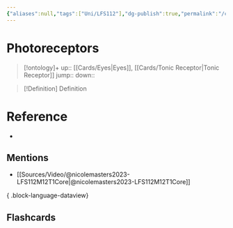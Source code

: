 ```yaml
---
{"aliases":null,"tags":["Uni/LFS112"],"dg-publish":true,"permalink":"/cards/photoreceptors/","dgPassFrontmatter":true}
---
```


# Photoreceptors

> [!ontology]+
> up:: [[Cards/Eyes\|Eyes]], [[Cards/Tonic Receptor\|Tonic Receptor]]
> jump:: 
> down:: 

> [!Definition] Definition
> 

# Reference
- 

## Mentions
- [[Sources/Video/@nicolemasters2023-LFS112M12T1Core\|@nicolemasters2023-LFS112M12T1Core]]

{ .block-language-dataview}

## Flashcards
